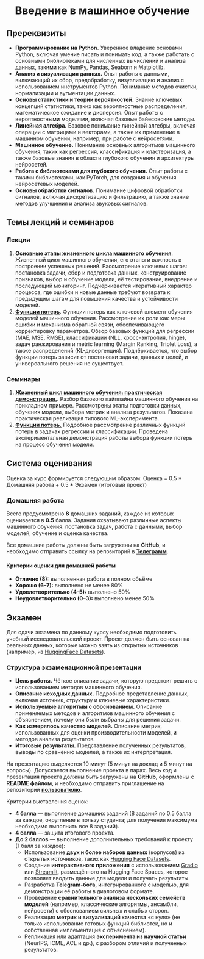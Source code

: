 <center><h1>Введение в машинное обучение</h1></center>

## Пререквизиты

- **Программирование на Python.** Уверенное владение основами Python, включая умение писать и понимать код, а также работать с основными библиотеками для численных вычислений и анализа данных, такими как NumPy, Pandas, Seaborn и Matplotlib.
- **Анализ и визуализация данных.** Опыт работы с данными, включающий их сбор, предобработку, визуализацию и анализ с использованием инструментов Python. Понимание методов очистки, нормализации и аугментации данных.
- **Основы статистики и теории вероятностей.** Знание ключевых концепций статистики, таких как вероятностные распределения, математическое ожидание и дисперсия. Опыт работы с вероятностными моделями, включая базовые байесовские методы.
- **Линейная алгебра.** Базовое понимание линейной алгебры, включая операции с матрицами и векторами, а также их применение в машинном обучении, например, при работе с нейросетями.
- **Машинное обучение.** Понимание основных алгоритмов машинного обучения, таких как регрессия, классификация и кластеризация, а также базовые знания в области глубокого обучения и архитектуры нейросетей.
- **Работа с библиотеками для глубокого обучения.** Опыт работы с такими библиотеками, как PyTorch, для создания и обучения нейросетевых моделей.
- **Основы обработки сигналов.** Понимание цифровой обработки сигналов, включая дискретизацию и фильтрацию, а также знание методов улучшения и анализа звуковых сигналов.

## Темы лекций и семинаров

### Лекции

1. [**Основные этапы жизненного цикла машинного обучения**](./lectures/1_Жизненный_цикл.pdf). Жизненный цикл машинного обучения, его этапы и важность в построении успешных решений. Рассмотрение ключевых шагов: постановка задачи, сбор и подготовка данных, конструирование признаков, выбор и обучение модели, её тестирование, внедрение и последующий мониторинг. Подчёркивается итеративный характер процесса, где ошибки и новые данные требуют возврата к предыдущим шагам для повышения качества и устойчивости моделей.
2. [**Функции потерь**](./lectures/2_Функции_потерь.pdf). Функции потерь как ключевой элемент обучения моделей машинного обучения. Рассмотрение их роли как меры ошибки и механизма обратной связи, обеспечивающего корректировку параметров. Обзор базовых функций для регрессии (MAE, MSE, RMSE), классификации (NLL, кросс-энтропия, hinge), задач ранжирования и metric learning (Margin Ranking, Triplet Loss), а также распределений (KL-дивергенция). Подчёркивается, что выбор функции потерь зависит от постановки задачи, данных и целей, и универсального решения не существует.

### Семинары

1. [**Жизненный цикл машинного обучения: практическая демонстрация.**](./practice_1/1.ipynb). Разбор базового пайплайна машинного обучения на прикладном примере. Рассмотрены этапы подготовки данных, обучения модели, выбора метрик и анализа результатов. Показана практическая реализация типового ML-эксперимента.
2. [**Функции потерь.**](./practice_2/2.ipynb) Подробное рассмотрение различных функций потерь в задачах регрессии и классификации. Проведена экспериментальная демонстрация работы выбора функции потерь на процесс обучения модели.

## Система оценивания

Оценка за курс формируется следующим образом:
Оценка = 0.5 * Домашняя работа + 0.5 * Экзамен (итоговый проект)

### Домашняя работа

Всего предусмотрено **8** домашних заданий, каждое из которых оценивается в **0.5** балла. Задания охватывают различные аспекты машинного обучения: постановка задач, работа с данными, выбор моделей, обучение и оценка качества.

Все домашние работы должны быть загружены на **GitHub**, и необходимо отправить ссылку на репозиторий в [**Телеграмм**](https://t.me/MiSTe_R).

#### Критерии оценки для домашней работы

- **Отлично (8):** выполненная работа в полном объёме
- **Хорошо (6–7):** выполнено не менее 80%
- **Удовлетворительно (4–5):** выполнено 50%
- **Неудовлетворительно (0–3):** выполнено менее 50%

## Экзамен

Для сдачи экзамена по данному курсу необходимо подготовить учебный исследовательский проект.
Проект должен быть основан на реальных данных, которые можно взять из открытых источников (например, из [HuggingFace Datasets](https://huggingface.co/datasets)).

### Структура экзаменационной презентации
- **Цель работы.** Чёткое описание задачи, которую предстоит решить с использованием методов машинного обучения.
- **Описание исходных данных.** Подробное представление данных, включая источник, структуру и ключевые характеристики.
- **Используемые алгоритмы с обоснованием.** Описание применяемых методов и алгоритмов машинного обучения с объяснением, почему они были выбраны для решения задачи.
- **Как измерялось качество моделей.** Описание метрик, использованных для оценки производительности моделей, и методов анализа результатов.
- **Итоговые результаты.** Представление полученных результатов, выводы по сравнению моделей, а также их интерпретация.

На презентацию выделяется 10 минут (5 минут на доклад и 5 минут на вопросы). Допускается выполнение проекта в парах.
Весь код и презентация проекта должны быть загружены на **GitHub**, оформлены с **README файлом**, и необходимо отправить приглашение на репозиторий [**пользователю**](https://github.com/MiSTeR1995).

Критерии выставления оценок:
- **4 балла** — выполнение домашних заданий
  (8 заданий по 0.5 балла за каждое, округление в пользу студента; для получения максимума необходимо выполнить все 8 заданий).
- **4 балла** — защита итогового проекта.
- **До 2 баллов** — выполнение дополнительных требований к проекту (1 балл за каждое):
  - Использование **двух и более наборов данных** (корпусов) из открытых источников, таких как [Hugging Face Datasets](https://huggingface.co/datasets).
  - Создание **интерактивного приложения** с использованием [Gradio](https://gradio.app/) или [Streamlit](https://streamlit.io/), размещённого на Hugging Face Spaces, которое позволяет вводить данные для модели и получать результаты.
  - Разработка **Telegram-бота**, интегрированного с моделью, для демонстрации её работы в диалоговом формате.
  - Проведение **сравнительного анализа нескольких семейств моделей** (например, классические алгоритмы, ансамбли, нейросети) с обоснованием сильных и слабых сторон.
  - Реализация **метрик и визуализаций качества** «с нуля» (не только использование готовых функций библиотек, но и собственная имплементация с объяснением).
  - Репликация или адаптация **эксперимента из научной статьи** (NeurIPS, ICML, ACL и др.), с разбором отличий и полученных результатов.

